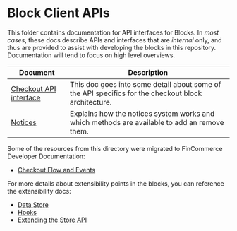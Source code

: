 # Block Client APIs

This folder contains documentation for API interfaces for Blocks. In _most cases_, these docs describe APIs and interfaces that are _internal_ only, and thus are provided to assist with developing the blocks in this repository. Documentation will tend to focus on high level overviews.

| Document                                           | Description                                                                                         |
| -------------------------------------------------- | --------------------------------------------------------------------------------------------------- |
| [Checkout API interface](checkout/checkout-api.md) | This doc goes into some detail about some of the API specifics for the checkout block architecture. |
| [Notices](notices.md)                              | Explains how the notices system works and which methods are available to add an remove them.        |

Some of the resources from this directory were migrated to FinCommerce Developer Documentation:

-   [Checkout Flow and Events](https://developer.fincommerce.com/docs/cart-and-checkout-checkout-flow-and-events/)

For more details about extensibility points in the blocks, you can reference the extensibility docs:

-   [Data Store](../../third-party-developers/extensibility/data-store/README.md)
-   [Hooks](../../third-party-developers/extensibility/hooks/README.md)
-   [Extending the Store API](../../third-party-developers/extensibility/rest-api/README.md)
